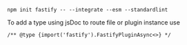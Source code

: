 `npm init fastify -- --integrate --esm --standardlint`

To add a type using jsDoc to route file or plugin instance use

`/** @type {import('fastify').FastifyPluginAsync<>} */`
